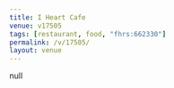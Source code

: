```yaml
---
title: I Heart Cafe
venue: v17505
tags: [restaurant, food, "fhrs:662330"]
permalink: /v/17505/
layout: venue
---
```

null